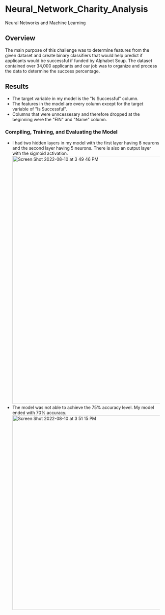 # Neural_Network_Charity_Analysis
Neural Networks and Machine Learning
## Overview
The main purpose of this challenge was to determine features from the given dataset and create binary classifiers that would help predict if applicants would be successful if funded by Alphabet Soup. The dataset contained over 34,000 applicants and our job was to organize and process the data to determine the success percentage. 
## Results
- The target variable in my model is the "Is Successful" column.
- The features in the model are every column except for the target variable of "Is Successful".
- Columns that were unncessesary and therefore dropped at the beginning were the "EIN" and "Name" column.
### Compiling, Training, and Evaluating the Model
- I had two hidden layers in my model with the first layer having 8 neurons and the second layer having 5 neurons. There is also an output layer with the sigmoid activation. <img width="805" alt="Screen Shot 2022-08-10 at 3 49 46 PM" src="https://user-images.githubusercontent.com/100726716/184007174-508d6a1b-e85f-4190-95b7-8d0d5b754fea.png">
- The model was not able to achieve the 75% accuracy level. My model ended with 70% accuracy. <img width="632" alt="Screen Shot 2022-08-10 at 3 51 15 PM" src="https://user-images.githubusercontent.com/100726716/184007369-b5227320-4004-480d-bc4c-70c182e779e1.png">
